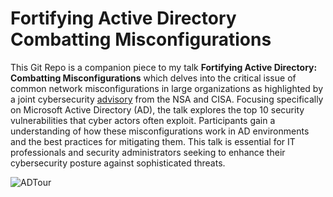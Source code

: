 # Fortifying Active Directory Combatting Misconfigurations

This Git Repo is a companion piece to my talk **Fortifying Active Directory: Combatting Misconfigurations** which delves into the critical issue of common network misconfigurations in large organizations as highlighted by a joint cybersecurity [advisory](https://www.cisa.gov/news-events/cybersecurity-advisories/aa23-278a) from the NSA and CISA. Focusing specifically on Microsoft Active Directory (AD), the talk explores the top 10 security vulnerabilities that cyber actors often exploit. Participants gain a understanding of how these misconfigurations work in AD environments and the best practices for mitigating them. This talk is essential for IT professionals and security administrators seeking to enhance their cybersecurity posture against sophisticated threats.


![ADTour](https://github.com/user-attachments/assets/36eddea0-7df3-433f-aa9a-72f4218ebb0e)
